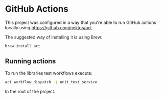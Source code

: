 # GitHub Actions

This project was configured in a way that you're able to run GitHub actions locally using https://github.com/nektos/act.

The suggested way of installing it is using Brew:

```bash
brew install act
```

## Running actions

To run the libraries test workflows execute:

```bash
act workflow_dispatch -j unit_test_service
```

In the root of the project.
